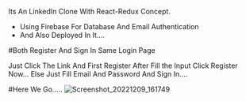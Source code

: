 Its An LinkedIn Clone With React-Redux Concept.
* Using Firebase For Database And Email Authentication 
* And Also Deployed In It....

#Both Register And Sign In Same Login Page

Just Click The Link And First Register After Fill the Input Click Register Now...
Else Just Fill Email And Password And Sign In....


#Here We Go.....
![Screenshot_20221209_161749](https://user-images.githubusercontent.com/107635975/206691402-8ab49da7-d21b-4a08-83c5-93051457ec1c.png)
